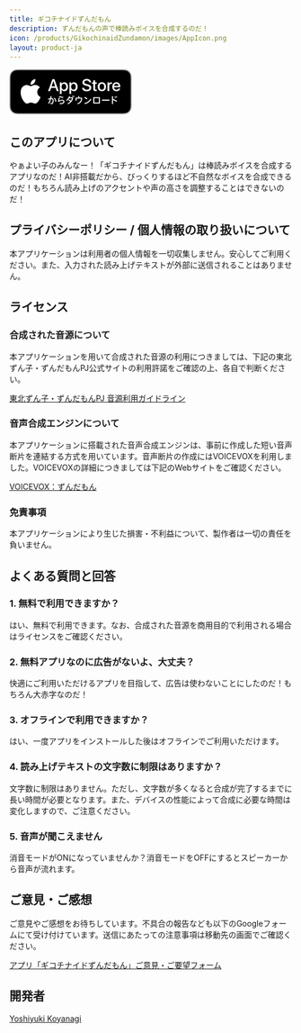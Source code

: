 ```yaml
---
title: ギコチナイドずんだもん
description: ずんだもんの声で棒読みボイスを合成するのだ！
icon: /products/GikochinaidZundamon/images/AppIcon.png
layout: product-ja
---
```

[![Download on the AppStore](/images/AppStoreJP.svg)](https://apps.apple.com/jp/app/%E3%82%AE%E3%82%B3%E3%83%81%E3%83%8A%E3%82%A4%E3%83%89/id6670439035)

## このアプリについて

やぁよい子のみんなー！「ギコチナイドずんだもん」は棒読みボイスを合成するアプリなのだ！AI非搭載だから、びっくりするほど不自然なボイスを合成できるのだ！もちろん読み上げのアクセントや声の高さを調整することはできないのだ！

## プライバシーポリシー / 個人情報の取り扱いについて

本アプリケーションは利用者の個人情報を一切収集しません。安心してご利用ください。また、入力された読み上げテキストが外部に送信されることはありません。

## ライセンス

### 合成された音源について

本アプリケーションを用いて合成された音源の利用につきましては、下記の東北ずん子・ずんだもんPJ公式サイトの利用許諾をご確認の上、各自で判断ください。

[東北ずん子・ずんだもんPJ 音源利用ガイドライン](https://zunko.jp/con_ongen_kiyaku.html)

### 音声合成エンジンについて

本アプリケーションに搭載された音声合成エンジンは、事前に作成した短い音声断片を連結する方式を用いています。音声断片の作成にはVOICEVOXを利用しました。VOICEVOXの詳細につきましては下記のWebサイトをご確認ください。

[VOICEVOX：ずんだもん](https://voicevox.hiroshiba.jp/product/zundamon/)

### 免責事項

本アプリケーションにより生じた損害・不利益について、製作者は一切の責任を負いません。

## よくある質問と回答

### 1. 無料で利用できますか？

はい、無料で利用できます。なお、合成された音源を商用目的で利用される場合はライセンスをご確認ください。

### 2. 無料アプリなのに広告がないよ、大丈夫？

快適にご利用いただけるアプリを目指して、広告は使わないことにしたのだ！もちろん大赤字なのだ！

### 3. オフラインで利用できますか？

はい、一度アプリをインストールした後はオフラインでご利用いただけます。

### 4. 読み上げテキストの文字数に制限はありますか？

文字数に制限はありません。ただし、文字数が多くなると合成が完了するまでに長い時間が必要となります。また、デバイスの性能によって合成に必要な時間は変化しますので、ご注意ください。

### 5. 音声が聞こえません

消音モードがONになっていませんか？消音モードをOFFにするとスピーカーから音声が流れます。

## ご意見・ご感想

ご意見やご感想をお待ちしています。不具合の報告なども以下のGoogleフォームにて受け付けています。送信にあたっての注意事項は移動先の画面でご確認ください。

[アプリ「ギコチナイドずんだもん」ご意見・ご要望フォーム](https://docs.google.com/forms/d/e/1FAIpQLScRXtKoEIeuAWpsFVotbYZbLMbMI9k3nj05HqNQoJ6JGdfi6A/viewform?usp=sf_link)

## 開発者

[Yoshiyuki Koyanagi](https://github.com/moutend)
